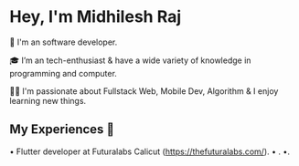 # Hey, I'm Midhilesh Raj

💼 I'm an software developer.   

🎓 I’m an tech-enthusiast & have a wide variety of knowledge in programming and computer.

👨‍💻 I'm passionate about Fullstack Web, Mobile Dev, Algorithm  & I enjoy learning new things.


## My Experiences 🙌

• Flutter developer at Futuralabs Calicut (https://thefuturalabs.com/).
• .
•.

